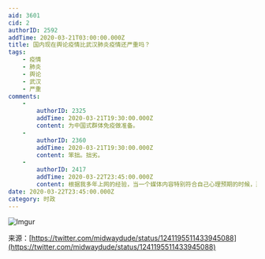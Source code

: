 ```yaml
---
aid: 3601
cid: 2
authorID: 2592
addTime: 2020-03-21T03:00:00.000Z
title: 国内现在舆论疫情比武汉肺炎疫情还严重吗？
tags:
    - 疫情
    - 肺炎
    - 舆论
    - 武汉
    - 严重
comments:
    -
        authorID: 2325
        addTime: 2020-03-21T19:30:00.000Z
        content: 为中国式群体免疫做准备。
    -
        authorID: 2360
        addTime: 2020-03-21T19:30:00.000Z
        content: 笨拙。拙劣。
    -
        authorID: 2417
        addTime: 2020-03-22T23:45:00.000Z
        content: 根据我多年上网的经验，当一个媒体内容特别符合自己心理预期的时候，那这类文章多半是有问题的。
date: 2020-03-22T23:45:00.000Z
category: 时政
---
```


![Imgur](https://i.imgur.com/HWrJOEo.jpg)

来源：[https://twitter.com/midwaydude/status/1241195511433945088](https://twitter.com/midwaydude/status/1241195511433945088)
